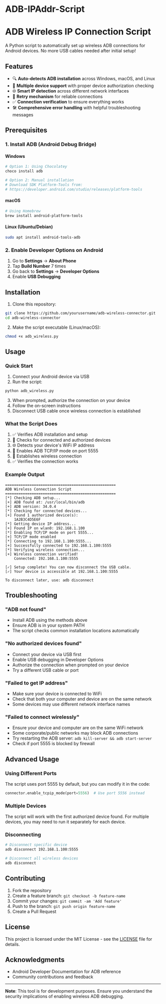 # ADB-IPAddr-Script
# ADB Wireless IP Connection Script

A Python script to automatically set up wireless ADB connections for Android devices. No more USB cables needed after initial setup!

## Features

- 🔍 **Auto-detects ADB installation** across Windows, macOS, and Linux
- 📱 **Multiple device support** with proper device authorization checking  
- 🌐 **Smart IP detection** across different network interfaces
- 🔄 **Retry mechanism** for reliable connections
- ✅ **Connection verification** to ensure everything works
- 🛠️ **Comprehensive error handling** with helpful troubleshooting messages

## Prerequisites

### 1. Install ADB (Android Debug Bridge)

#### Windows
```bash
# Option 1: Using Chocolatey
choco install adb

# Option 2: Manual installation
# Download SDK Platform-Tools from:
# https://developer.android.com/studio/releases/platform-tools
```

#### macOS
```bash
# Using Homebrew
brew install android-platform-tools
```

#### Linux (Ubuntu/Debian)
```bash
sudo apt install android-tools-adb
```

### 2. Enable Developer Options on Android
1. Go to **Settings** → **About Phone**
2. Tap **Build Number** 7 times
3. Go back to **Settings** → **Developer Options** 
4. Enable **USB Debugging**

## Installation

1. Clone this repository:
```bash
git clone https://github.com/yourusername/adb-wireless-connector.git
cd adb-wireless-connector
```

2. Make the script executable (Linux/macOS):
```bash
chmod +x adb_wireless.py
```

## Usage

### Quick Start
1. Connect your Android device via USB
2. Run the script:
```bash
python adb_wireless.py
```
3. When prompted, authorize the connection on your device
4. Follow the on-screen instructions
5. Disconnect USB cable once wireless connection is established

### What the Script Does
1. ✅ Verifies ADB installation and setup
2. 📱 Checks for connected and authorized devices
3. 🌐 Detects your device's WiFi IP address
4. 🔌 Enables ADB TCP/IP mode on port 5555
5. 📡 Establishes wireless connection
6. ✅ Verifies the connection works

### Example Output
```
==================================================
ADB Wireless Connection Script
==================================================
[*] Checking ADB setup...
[+] ADB found at: /usr/local/bin/adb
[+] ADB version: 34.0.4
[*] Checking for connected devices...
[+] Found 1 authorized device(s):
    1A2B3C4D5E6F
[*] Getting device IP address...
[+] Found IP on wlan0: 192.168.1.100
[*] Enabling TCP/IP mode on port 5555...
[+] TCP/IP mode enabled
[*] Connecting to 192.168.1.100:5555...
[+] Successfully connected to 192.168.1.100:5555
[*] Verifying wireless connection...
[+] Wireless connection verified!
    Connected: 192.168.1.100:5555

[✓] Setup complete! You can now disconnect the USB cable.
[✓] Your device is accessible at 192.168.1.100:5555

To disconnect later, use: adb disconnect
```

## Troubleshooting

### "ADB not found"
- Install ADB using the methods above
- Ensure ADB is in your system PATH
- The script checks common installation locations automatically

### "No authorized devices found"
- Connect your device via USB first
- Enable USB debugging in Developer Options
- Authorize the connection when prompted on your device
- Try a different USB cable or port

### "Failed to get IP address"
- Make sure your device is connected to WiFi
- Check that both your computer and device are on the same network
- Some devices may use different network interface names

### "Failed to connect wirelessly"
- Ensure your device and computer are on the same WiFi network
- Some corporate/public networks may block ADB connections
- Try restarting the ADB server: `adb kill-server && adb start-server`
- Check if port 5555 is blocked by firewall

## Advanced Usage

### Using Different Ports
The script uses port 5555 by default, but you can modify it in the code:
```python
connector.enable_tcpip_mode(port=5556)  # Use port 5556 instead
```

### Multiple Devices
The script will work with the first authorized device found. For multiple devices, you may need to run it separately for each device.

### Disconnecting
```bash
# Disconnect specific device
adb disconnect 192.168.1.100:5555

# Disconnect all wireless devices
adb disconnect
```

## Contributing

1. Fork the repository
2. Create a feature branch: `git checkout -b feature-name`
3. Commit your changes: `git commit -am 'Add feature'`
4. Push to the branch: `git push origin feature-name`
5. Create a Pull Request

## License

This project is licensed under the MIT License - see the [LICENSE](LICENSE) file for details.

## Acknowledgments

- Android Developer Documentation for ADB reference
- Community contributions and feedback

---

**Note**: This tool is for development purposes. Ensure you understand the security implications of enabling wireless ADB debugging.

